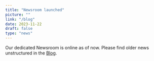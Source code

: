 ```yaml
---
title: "Newsroom launched"
picture: ""
link: "/blog"
date: 2023-11-22
draft: false
type: "news"
---
```


Our dedicated Newsroom is online as of now. Please find older news unstructured in the [Blog](/blog).
